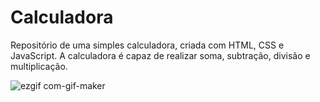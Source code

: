 # Calculadora
Repositório de uma simples calculadora, criada com HTML, CSS e JavaScript. A calculadora é capaz de realizar soma, subtração, divisão e multiplicação.

![ezgif com-gif-maker](https://user-images.githubusercontent.com/82004716/120947469-0f9baa80-c716-11eb-8dcb-f0f9e64b44fe.gif)
